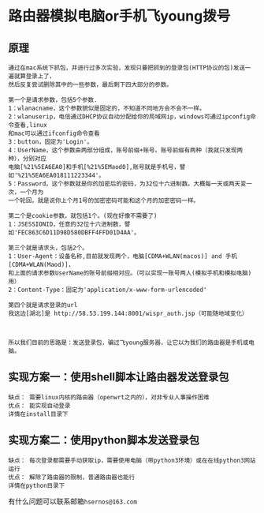 # 路由器模拟电脑or手机飞young拨号

## 原理
    通过在mac系统下抓包，并进行过多次实验，发现只要把抓到的登录包(HTTP协议的包)发送一遍就算登录上了，
    然后反复尝试删除其中的一些参数，最后剩下四大部分的参数。
    
    第一个是请求参数，包括5个参数.
    1：wlanacname，这个参数貌似是固定的，不知道不同地方会不会不一样。
    2：wlanuserip，电信通过DHCP协议自动分配给你的局域网ip，windows可通过ipconfig命令查看,linux
    和mac可以通过ifconfig命令查看
    3：button，固定为'Login'。
    4：UserName，这个参数由两部分组成，账号前缀+账号。账号前缀有两种（我就只发现两种），分别对应
    电脑[%21%5EA6EA0]和手机[%21%5EMaod0],账号就是手机号，譬如'%21%5EA6EA018111223344'。
    5：Password，这个参数就是你的加密后的密码，为32位十六进制数。大概每一天或两天变一次，一个月为
    一个轮回，就是说你上个月1号的加密密码可能和这个月的加密密码一样。
    
    第二个是cookie参数，就包括1个。(现在好像不需要了)
    1：JSESSIONID，任意的32位十六进制数，譬如'FEC863C6D11D98D580DBFF4FFD01D4AA'。
  
    第三个就是请求头，包括2个。
    1：User-Agent：设备名称,目前就发现两个，电脑[CDMA+WLAN(macos)] and 手机[CDMA+WLAN(Maod)]，
    和上面的请求参数UserName的账号前缀相对应。（可以实现一账号两人(模拟手机和模拟电脑)用）
    2：Content-Type：固定为'application/x-www-form-urlencoded'
    
    第四个就是请求登录的url
    我这边[湖北]是 http://58.53.199.144:8001/wispr_auth.jsp（可能随地域变化）
    
    
    
    所以我们目前的思路是：发送登录包，骗过飞young服务器，让它以为我们的路由器是手机或电脑。
    
## 实现方案一：使用shell脚本让路由器发送登录包
    缺点： 需要linux内核的路由器（openwrt之内的），对非专业人事操作困难
    优点： 能实现自动登录
    详情在install目录下
    
## 实现方案二：使用python脚本发送登录包
    缺点： 每次登录都需要手动获取ip，需要使用电脑（带python3环境）或在在线python3网站运行
    优点： 解除了路由器的限制，普通路由器也能行
    详情在python目录下

    
有什么问题可以联系邮箱`hsernos@163.com`
